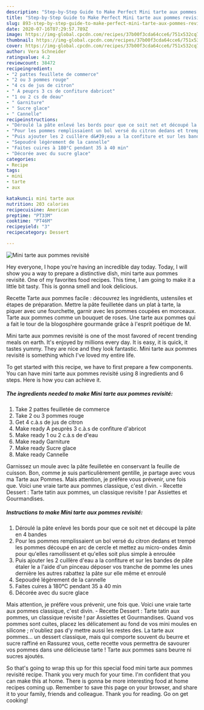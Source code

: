 ```yaml
---
description: "Step-by-Step Guide to Make Perfect Mini tarte aux pommes revisité"
title: "Step-by-Step Guide to Make Perfect Mini tarte aux pommes revisité"
slug: 893-step-by-step-guide-to-make-perfect-mini-tarte-aux-pommes-revisite
date: 2020-07-16T07:29:57.789Z
image: https://img-global.cpcdn.com/recipes/37b00f3cda64cce6/751x532cq70/mini-tarte-aux-pommes-revisite-photo-principale-de-la-recette.jpg
thumbnail: https://img-global.cpcdn.com/recipes/37b00f3cda64cce6/751x532cq70/mini-tarte-aux-pommes-revisite-photo-principale-de-la-recette.jpg
cover: https://img-global.cpcdn.com/recipes/37b00f3cda64cce6/751x532cq70/mini-tarte-aux-pommes-revisite-photo-principale-de-la-recette.jpg
author: Vera Schneider
ratingvalue: 4.2
reviewcount: 38472
recipeingredient:
- "2 pattes feuillete de commerce"
- "2 ou 3 pommes rouge"
- "4 cs de jus de citron"
- " A peuprs 3 cs de confiture dabricot"
- "1 ou 2 cs de deau"
- " Garniture"
- " Sucre glace"
- " Cannelle"
recipeinstructions:
- "Déroulé la pâte enlevé les bords pour que ce soit net et découpé la pâte en 4 bandes"
- "Pour les pommes remplissaient un bol versé du citron dedans et trempé les pommes découpé en arc de cercle et mettez au micro-ondes 4min pour qu&#39;elles ramollissent et qu&#39;elles soit plus simple à enroulée"
- "Puis ajouter les 2 cuillère d&#39;eau a la confiture et sur les bandes de pâte étaler le a l&#39;aide d&#39;un pinceau déposer vos tranche de pomme les unes dernière les autres rabattez la pâte sur elle même et enroulé"
- "Sepoudré légèrement de la cannelle"
- "Faites cuires à 180°C pendant 35 à 40 min"
- "Décorée avec du sucre glace"
categories:
- Recipe
tags:
- mini
- tarte
- aux

katakunci: mini tarte aux 
nutrition: 203 calories
recipecuisine: American
preptime: "PT33M"
cooktime: "PT46M"
recipeyield: "3"
recipecategory: Dessert

---
```



![Mini tarte aux pommes revisité](https://img-global.cpcdn.com/recipes/37b00f3cda64cce6/751x532cq70/mini-tarte-aux-pommes-revisite-photo-principale-de-la-recette.jpg)

Hey everyone, I hope you're having an incredible day today. Today, I will show you a way to prepare a distinctive dish, mini tarte aux pommes revisité. One of my favorites food recipes. This time, I am going to make it a little bit tasty. This is gonna smell and look delicious.

Recette Tarte aux pommes facile : découvrez les ingrédients, ustensiles et étapes de préparation. Mettre la pâte feuilletée dans un plat à tarte, la piquer avec une fourchette, garnir avec les pommes coupées en morceaux. Tarte aux pommes comme un bouquet de roses. Une tarte aux pommes qui a fait le tour de la blogosphère gourmande grâce à l&#39;esprit poétique de M.

Mini tarte aux pommes revisité is one of the most favored of recent trending meals on earth. It's enjoyed by millions every day. It is easy, it is quick, it tastes yummy. They are nice and they look fantastic. Mini tarte aux pommes revisité is something which I've loved my entire life.


To get started with this recipe, we have to first prepare a few components. You can have mini tarte aux pommes revisité using 8 ingredients and 6 steps. Here is how you can achieve it.

<!--inarticleads1-->

##### The ingredients needed to make Mini tarte aux pommes revisité:

1. Take 2 pattes feuilletée de commerce
1. Take 2 ou 3 pommes rouge
1. Get 4 c.à.s de jus de citron
1. Make ready  A peuprès 3 c.à.s de confiture d&#39;abricot
1. Make ready 1 ou 2 c.à.s de d&#39;eau
1. Make ready  Garniture
1. Make ready  Sucre glace
1. Make ready  Cannelle


Garnissez un moule avec la pâte feuilletée en conservant la feuille de cuisson. Bon, comme je suis particulièrement gentille, je partage avec vous ma Tarte aux Pommes. Mais attention, je préfère vous prévenir, une fois que. Voici une vraie tarte aux pommes classique, c&#39;est divin. - Recette Dessert : Tarte tatin aux pommes, un classique revisite ! par Assiettes et Gourmandises. 

<!--inarticleads2-->

##### Instructions to make Mini tarte aux pommes revisité:

1. Déroulé la pâte enlevé les bords pour que ce soit net et découpé la pâte en 4 bandes
1. Pour les pommes remplissaient un bol versé du citron dedans et trempé les pommes découpé en arc de cercle et mettez au micro-ondes 4min pour qu&#39;elles ramollissent et qu&#39;elles soit plus simple à enroulée
1. Puis ajouter les 2 cuillère d&#39;eau a la confiture et sur les bandes de pâte étaler le a l&#39;aide d&#39;un pinceau déposer vos tranche de pomme les unes dernière les autres rabattez la pâte sur elle même et enroulé
1. Sepoudré légèrement de la cannelle
1. Faites cuires à 180°C pendant 35 à 40 min
1. Décorée avec du sucre glace


Mais attention, je préfère vous prévenir, une fois que. Voici une vraie tarte aux pommes classique, c&#39;est divin. - Recette Dessert : Tarte tatin aux pommes, un classique revisite ! par Assiettes et Gourmandises. Quand vos pommes sont cuites, placez les délicatement au fond de vos mini moules en silicone ; n&#39;oubliez pas d&#39;y mettre aussi les restes des. La tarte aux pommes… un dessert classique, mais qui comporte souvent du beurre et sucre raffiné en Rassurez vous, cette recette vous permettra de savourer vos pommes dans une délicieuse tarte ! Tarte aux pommes sans beurre ni sucres ajoutés. 

So that's going to wrap this up for this special food mini tarte aux pommes revisité recipe. Thank you very much for your time. I'm confident that you can make this at home. There is gonna be more interesting food at home recipes coming up. Remember to save this page on your browser, and share it to your family, friends and colleague. Thank you for reading. Go on get cooking!
